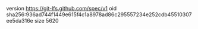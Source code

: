 version https://git-lfs.github.com/spec/v1
oid sha256:936ad744f1449e615f4c1a8978ad86c295557234e252cdb45510307ee5da316e
size 5620
